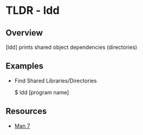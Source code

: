 TLDR - ldd
==========

Overview
--------

[ldd] prints shared object dependencies (directories)

Examples
--------

- Find Shared Libraries/Directories

	$ ldd [program name]

Resources
---------

- [Man 7](http://man7.org/linux/man-pages/man1/ldd.1.html)